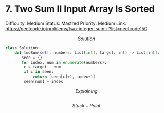 # 7. Two Sum Il Input Array Is Sorted

Difficulty: Medium
Status: Mastred
Priority: Medium
Link: https://neetcode.io/problems/two-integer-sum-ii?list=neetcode150

$$
Solution
$$

```python
class Solution:
    def twoSum(self, numbers: List[int], target: int) -> List[int]:
       seen = {}
       for index, num in enumerate(numbers):
        c = target - num
        if c in seen:
            return [seen[c]+1, index+1]
        seen[num] = index
```

$$
Explaining
$$

```

```

$$
Stuck-Point
$$

```

```